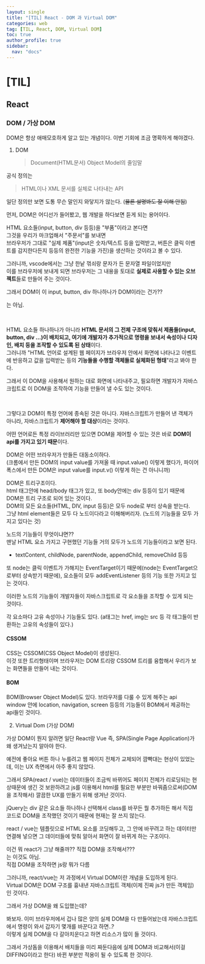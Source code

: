 ```yaml
---
layout: single
title: "[TIL] React - DOM 과 Virtual DOM"
categories: web
tag: [TIL, React, DOM, Virtual DOM]
toc: true
author_profile: true
sidebar:
  nav: "docs"
---
```


# [TIL]

## React

### DOM / 가상 DOM

DOM은 항상 애매모호하게 알고 있는 개념이다. 이번 기회에 조금 명확하게 해야겠다.

1. DOM
   > Document(HTML문서) Object Model의 줄임말

공식 정의는

> HTML이나 XML 문서를 실체로 나타내는 API

일단 정의만 보면 도통 무슨 말인지 와닿지가 않는다. (~~물론 설명봐도 잘 이해 안됨~~)

먼저, DOM은 어디선가 들어봤고, 웹 개발을 하다보면 듣게 되는 용어이다.

HTML 요소들(input, button, div 등등)을 "부품"이라고 본다면
<br>그것을 우리가 마크업해서 "주문서"를 보내면 <br>브라우저가 그대로 "실제 제품"(input은 숫자/텍스트 등을 입력받고, 버튼은 클릭 이벤트를 감지한다든지 등등의 완전한 기능을 가진)을 생산하는 것이라고 볼 수 있다.

그러니까, vscode에서는 그냥 한낱 꺾쇠랑 문자가 든 문자열 파일이었지만
<br>이를 브라우저에 보내게 되면 브라우저는 그 내용을 토대로 **실제로 사용할 수 있는 오브젝트**들로 만들어 주는 것이다.

그래서 DOM이 이 input, button, div 하나하나가 DOM이라는 건가??

는 아님.

<br>

HTML 요소들 하나하나가 아니라 **HTML 문서의 그 전체 구조에 맞춰서 제품들(input, button, div ...)이 배치되고, 여기에 개발자가 추가적으로 명령을 보내서 속성이나 디자인, 배치 등을 조작할 수 있도록 된 상태**이다.
<br>그러니까 "HTML 언어로 설계된 웹 페이지가 브라우저 안에서 화면에 나타나고 이벤트에 반응하고 값을 입력받는 등의 **기능들을 수행할 객체들로 실체화된 형태**"라고 봐야 한다.

그래서 이 DOM을 사용해서 원하는 대로 화면에 나타내주고, 필요하면 개발자가 자바스크립트로 이 DOM을 조작하여 기능을 만들어 낼 수도 있는 것이다.

<br>

그렇다고 DOM이 특정 언어에 종속된 것은 아니다.
자바스크립트가 만들어 낸 객체가 아니라, 자바스크립트가 **제어해야 할 대상**이라는 것이다.

어떤 언어로든 특정 라이브러리만 있으면 DOM을 제어할 수 있는 것은 바로 **DOM이 api를 가지고 있기 때문**이다.

DOM은 어떤 브라우저가 만들든 대동소이하다.
<br>(크롬에서 만든 DOM의 input value를 가져올 때 input.value() 이렇게 했다가, 파이어폭스에서 만든 DOM은 input value를 input.v() 이렇게 하는 건 아니니까)

DOM은 트리구조이다.
<br>html 태그안에 head/body 태그가 있고, 또 body안에는 div 등등이 있기 때문에 DOM은 트리 구조로 되어 있는 것이다.
<br>DOM의 모든 요소들(HTML, DIV, input 등등)은 모두 node로 부터 상속을 받는다.
<br>그냥 html element들은 모두 다 노드이다라고 이해해버리자. (노드의 기능들을 모두 가지고 있다는 것)

노드의 기능들이 무엇이냐면??
<br>맨날 HTML 요소 가지고 구현했던 기능들 거의 모두가 노드의 기능들이라고 보면 된다.

- textContent, childNode, parentNode, appendChild, removeChild 등등

또 node는 클릭 이벤트가 가해지는 EventTarget이기 때문에(node는 EventTarget으로부터 상속받기 때문에), 요소들이 모두 addEventListener 등의 기능 또한 가지고 있는 것이다.

이러한 노드의 기능들이 개발자들이 자바스크립트로 각 요소들을 조작할 수 있게 되는 것이다.

각 요소마다 고유 속성이나 기능들도 있다. (a태그는 href, img는 src 등 각 태그들이 반환하는 고유의 속성들이 있다.)

#### CSSOM

CSS는 CSSOM(CSS Object Model)이 생성된다.
<br>이것 또한 트리형태이며 브라우저는 DOM 트리랑 CSSOM 트리를 융합해서 우리가 보는 화면들을 만들어 내는 것이다.

#### BOM

BOM(Browser Object Model)도 있다. 브라우저를 다룰 수 있게 해주는 api
<br>window 안에 location, navigation, screen 등등의 기능들이 BOM에서 제공하는 api들인 것이다.

2. Virtual Dom (가상 DOM)

가상 DOM이 뭔지 알려면 일단 React랑 Vue 즉, SPA(Single Page Application)가 왜 생겨났는지 알아야 한다.

예전에 좋아요 버튼 하나 누를려고 웹 페이지 전체가 교체되어 깜빡대는 현상이 있었는데, 이는 UX 측면에서 아주 좋지 않았다.

그래서 SPA(react / vue)는 데이터들이 조금씩 바뀌어도 페이지 전체가 리로딩되는 현상때문에 생긴 것 보완하려고 js를 이용해서 html를 필요한 부분만 바꿔줌으로써(DOM을 조작해서) 깔끔한 UX를 만들기 위해 생겨난 것이다.

jQuery는 div 같은 요소들 하나하나 선택해서 class를 바꾸든 뭘 추가하든 해서 직접 코드로 DOM을 조작했던 것이기 때문에 현재는 잘 쓰지 않는다.

react / vue는 템플릿으로 HTML 요소를 코딩해두고, 그 안에 바꾸려고 하는 데이터만 연결해 넣으면 그 데이터들에 맞춰 알아서 화면이 잘 바뀌게 하는 구조이다.

이건 뭐 react가 그냥 해줄까?? 직접 DOM을 조작해서???
<br>는 이것도 아님.
<br>직접 DOM을 조작하면 js랑 뭐가 다름

그러니까, react/vue는 저 과정에서 Virtual DOM이란 개념을 도입하게 된다.
<br>Virtual DOM은 DOM 구조를 흉내낸 자바스크립트 객체(이제 진짜 js가 만든 객체임)인 것이다.

그래서 가상 DOM을 왜 도입했는데?

봐보자. 이미 브라우저에서 겁나 많은 양의 실제 DOM을 다 만들어놨는데 자바스크립트에서 명령이 와서 갑자기 몇개를 바꾼다고 하면..?
<br>이렇게 실제 DOM을 다 갈아치운다고 하면 리소스가 많이 들 것이다.

그래서 가상돔을 이용해서 배치들을 미리 짜둔다음에 실제 DOM과 비교해서(이걸 DIFFING이라고 한다) 바뀐 부분만 적용이 될 수 있도록 한 것이다.

